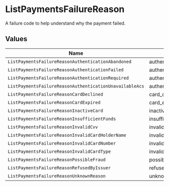 # ListPaymentsFailureReason

A failure code to help understand why the payment failed.


## Values

| Name                                                    | Value                                                   |
| ------------------------------------------------------- | ------------------------------------------------------- |
| `ListPaymentsFailureReasonAuthenticationAbandoned`      | authentication_abandoned                                |
| `ListPaymentsFailureReasonAuthenticationFailed`         | authentication_failed                                   |
| `ListPaymentsFailureReasonAuthenticationRequired`       | authentication_required                                 |
| `ListPaymentsFailureReasonAuthenticationUnavailableAcs` | authentication_unavailable_acs                          |
| `ListPaymentsFailureReasonCardDeclined`                 | card_declined                                           |
| `ListPaymentsFailureReasonCardExpired`                  | card_expired                                            |
| `ListPaymentsFailureReasonInactiveCard`                 | inactive_card                                           |
| `ListPaymentsFailureReasonInsufficientFunds`            | insufficient_funds                                      |
| `ListPaymentsFailureReasonInvalidCvv`                   | invalid_cvv                                             |
| `ListPaymentsFailureReasonInvalidCardHolderName`        | invalid_card_holder_name                                |
| `ListPaymentsFailureReasonInvalidCardNumber`            | invalid_card_number                                     |
| `ListPaymentsFailureReasonInvalidCardType`              | invalid_card_type                                       |
| `ListPaymentsFailureReasonPossibleFraud`                | possible_fraud                                          |
| `ListPaymentsFailureReasonRefusedByIssuer`              | refused_by_issuer                                       |
| `ListPaymentsFailureReasonUnknownReason`                | unknown_reason                                          |